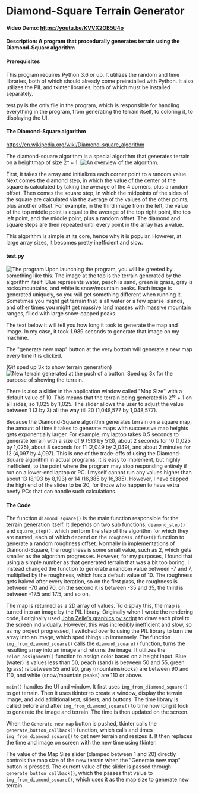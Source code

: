 
# Diamond-Square Terrain Generator
#### Video Demo: https://youtu.be/KVVX2OB5U4o
#### Description: A program that procedurally generates terrain using the Diamond-Square algorithm


#### Prerequisites
This program requires Python 3.6 or up. It utilizes the random and time libraries, both of which should already come preinstalled with Python. It also utilizes the PIL and tkinter libraries, both of which must be installed separately.

test.py is the only file in the program, which is responsible for handling everything in the program, from generating the terrain itself, to coloring it, to displaying the UI.

#### The Diamond-Square algorithm
https://en.wikipedia.org/wiki/Diamond-square_algorithm

The diamond-square algorithm is a special algorithm that generates terrain on a heightmap of size 2ⁿ + 1.
![An overview of the algorithm. ](https://upload.wikimedia.org/wikipedia/commons/thumb/b/bf/Diamond_Square.svg/1920px-Diamond_Square.svg.png)

First, it takes the array and initializes each corner point to a random value. Next comes the diamond step, in which the value of the center of the square is calculated by taking the average of the 4 corners, plus a random offset. Then comes the square step, in which the midpoints of the sides of the square are calculated via the average of the values of the other points, plus another offset. For example, in the third image from the left, the value of the top middle point is equal to the average of the top right point, the top left point, and the middle point, plus a random offset. The diamond and square steps are then repeated until every point in the array has a value.

This algorithm is simple at its core, hence why it is popular. However, at large array sizes, it becomes pretty inefficient and slow.

#### test.py

![The program](https://cdn.discordapp.com/attachments/690652979036028929/838970063301640213/unknown.png)
Upon launching the program, you will be greeted by something like this. The image at the top is the terrain generated by the algorithm itself. Blue represents water, peach is sand, green is grass, gray is rocks/mountains, and white is snow/mountain peaks. Each image is generated uniquely, so you will get something different when running it. Sometimes you might get terrain that is all water or a few sparse islands, and other times you might get massive land masses with massive mountain ranges, filled with large snow-capped peaks.

The text below it will tell you how long it took to generate the map and image. In my case, it took 1.989 seconds to generate that image on my machine.

The "generate new map" button at the very bottom will generate a new map every time it is clicked.

(Gif sped up 3x to show terrain generation)
![New terrain generated at the push of a button. Sped up 3x for the purpose of showing the terrain.](https://cdn.discordapp.com/attachments/690652979036028929/839327224724848700/button2.gif)

There is also a slider in the application window called "Map Size" with a default value of 10. This means that the terrain being generated is 2¹⁰ + 1 on all sides, so 1,025 by 1,025. The slider allows the user to adjust the value between 1 (3 by 3) all the way till 20 (1,048,577 by  1,048,577).

Because the Diamond-Square algorithm generates terrain on a square map, the amount of time it takes to generate maps with successive map heights gets exponentially larger. For example, my laptop takes 0.5 seconds to generate terrain with a size of 9 (513 by 513), about 2 seconds for 10 (1,025 by 1,025), about 8 seconds for 11 (2,049 by 2,049), and about 2 minutes for 12 (4,097 by 4,097). This is one of the trade-offs of using the Diamond-Square algorithm in actual programs: it is easy to implement, but highly inefficient, to the point where the program may stop responding entirely if run on a lower-end laptop or PC. I myself cannot run any values higher than about 13 (8,193 by 8,193) or 14 (16,385 by 16,385). However, I have capped the high end of the slider to be 20, for those who happen to have extra beefy PCs that can handle such calculations.

#### The Code
The function `diamond_square()` is the main function responsible for the terrain generation itself. It depends on two sub functions, `diamond_step()` and `square_step()`, which perform the step of the algorithm for which they are named, each of which depend on the `roughness_offset()` function to generate a random roughness offset. Normally in implementations of Diamond-Square, the roughness is some small value, such as 2, which gets smaller as the algorithm progresses. However, for my purposes, I found that using a simple number as that generated terrain that was a bit too boring. I instead changed the function to generate a random value between -7 and 7, multiplied by the roughness, which has a default value of 10. The roughness gets halved after every iteration, so on the first pass, the roughness is between -70 and 70, on the second it is between -35 and 35, the third is between -17.5 and 17.5, and so on.

The map is returned as a 2D array of values. To display this, the map is turned into an image by the PIL library. Originally when I wrote the rendering code, I originally used [John Zelle's graphics.py script](https://mcsp.wartburg.edu/zelle/python/) to draw each pixel to the screen individually. However, this was incredibly inefficient and slow, so as my project progressed, I switched over to using the PIL library to turn the array into an image, which sped things up immensely. The function `img_from_diamond_square()` calls the `diamond_square()` function, turns the resulting array into an image and returns the image. It utilizes the `color_assignment()` function to assign color based on a height input. Blue (water) is values less than 50, peach (sand) is between 50 and 55, green (grass) is between 55 and 90, gray (mountains/rocks) are between 90 and 110, and white (snow/mountain peaks) are 110 or above.

`main()` handles the UI and window. It first uses `img_from_diamond_square()` to get terrain. Then it uses tkinter to create a window, display the terrain image, and add additional text, sliders, and buttons. The time library is called before and after `img_from_diamond_square()` to time how long it took to generate the image and terrain. The time is then updated on the screen.

When the `Generate new map` button is pushed, tkinter calls the `generate_button_callback()` function, which calls and times `img_from_diamond_square()` to get new terrain and resizes it. It then replaces the time and image on screen with the new time using tkinter.

The value of the Map Size slider (clamped between 1 and 20) directly controls the map size of the new terrain when the "Generate new map" button is pressed. The current value of the slider is passed through `generate_button_callback()`, which the passes that value to `img_from_diamond_square()`, which uses it as the map size to generate new terrain.

